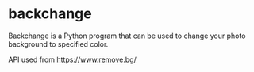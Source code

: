 # backchange
Backchange is a Python program that can be used to change your photo background to specified color.

API used from https://www.remove.bg/
